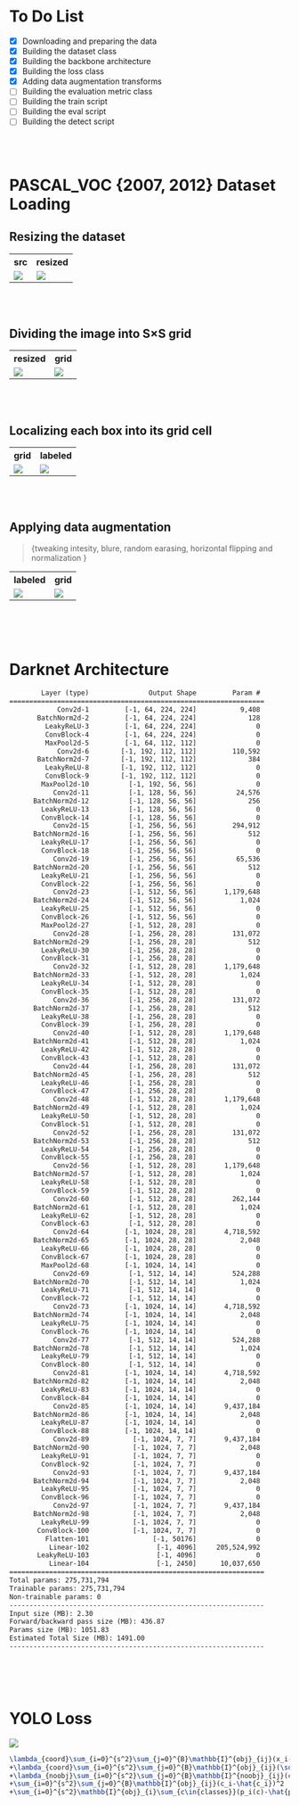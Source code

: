# To Do List
- [x] Downloading and preparing the data
- [x] Building the dataset class
- [x] Building the backbone architecture
- [x] Building the loss class
- [x] Adding data augmentation transforms
- [ ] Building the evaluation metric class
- [ ] Building the train script
- [ ] Building the eval script
- [ ] Building the detect script

<br><br> 

# PASCAL_VOC {2007, 2012} Dataset Loading

## Resizing the dataset
<table>
    <th>
        src
    </th>
    <th>
        resized
    </th>
    <tr>
        <td><img src="assets/src_img.png"></td>
        <td><img src="assets/resized_img.png"></td>
    </tr>
</table>
<br><br>
    
## Dividing the image into S×S grid
<table>
    <th>
        resized
    </th>
    <th>
        grid
    </th>
    <tr>
        <td><img src="assets/resized_img.png"></td>
        <td><img src="assets/grid_img.png"></td>
    </tr>
</table>
<br><br>

## Localizing each box into its grid cell
<table>
    <th>
        grid
    </th>
    <th>
        labeled
    </th>
    <tr>
        <td><img src="assets/grid_img.png"></td>
        <td><img src="assets/labeled_img.png"></td>
    </tr>
    <tr>
</table>
<br><br>

## Applying data augmentation 
> {tweaking intesity, blure, random earasing, horizontal flipping and normalization }
<table>
    <th>
        labeled
    </th>
    <th>
        grid
    </th>
    <tr>
        <td><img src="assets/labeled_img.png"></td>
        <td><img src="assets/augmented_img.png"></td>
    </tr>
</table>
<br><br><br>


# Darknet Architecture
```html
        Layer (type)               Output Shape         Param #
================================================================
            Conv2d-1         [-1, 64, 224, 224]           9,408
       BatchNorm2d-2         [-1, 64, 224, 224]             128
         LeakyReLU-3         [-1, 64, 224, 224]               0
         ConvBlock-4         [-1, 64, 224, 224]               0
         MaxPool2d-5         [-1, 64, 112, 112]               0
            Conv2d-6        [-1, 192, 112, 112]         110,592
       BatchNorm2d-7        [-1, 192, 112, 112]             384
         LeakyReLU-8        [-1, 192, 112, 112]               0
         ConvBlock-9        [-1, 192, 112, 112]               0
        MaxPool2d-10          [-1, 192, 56, 56]               0
           Conv2d-11          [-1, 128, 56, 56]          24,576
      BatchNorm2d-12          [-1, 128, 56, 56]             256
        LeakyReLU-13          [-1, 128, 56, 56]               0
        ConvBlock-14          [-1, 128, 56, 56]               0
           Conv2d-15          [-1, 256, 56, 56]         294,912
      BatchNorm2d-16          [-1, 256, 56, 56]             512
        LeakyReLU-17          [-1, 256, 56, 56]               0
        ConvBlock-18          [-1, 256, 56, 56]               0
           Conv2d-19          [-1, 256, 56, 56]          65,536
      BatchNorm2d-20          [-1, 256, 56, 56]             512
        LeakyReLU-21          [-1, 256, 56, 56]               0
        ConvBlock-22          [-1, 256, 56, 56]               0
           Conv2d-23          [-1, 512, 56, 56]       1,179,648
      BatchNorm2d-24          [-1, 512, 56, 56]           1,024
        LeakyReLU-25          [-1, 512, 56, 56]               0
        ConvBlock-26          [-1, 512, 56, 56]               0
        MaxPool2d-27          [-1, 512, 28, 28]               0
           Conv2d-28          [-1, 256, 28, 28]         131,072
      BatchNorm2d-29          [-1, 256, 28, 28]             512
        LeakyReLU-30          [-1, 256, 28, 28]               0
        ConvBlock-31          [-1, 256, 28, 28]               0
           Conv2d-32          [-1, 512, 28, 28]       1,179,648
      BatchNorm2d-33          [-1, 512, 28, 28]           1,024
        LeakyReLU-34          [-1, 512, 28, 28]               0
        ConvBlock-35          [-1, 512, 28, 28]               0
           Conv2d-36          [-1, 256, 28, 28]         131,072
      BatchNorm2d-37          [-1, 256, 28, 28]             512
        LeakyReLU-38          [-1, 256, 28, 28]               0
        ConvBlock-39          [-1, 256, 28, 28]               0
           Conv2d-40          [-1, 512, 28, 28]       1,179,648
      BatchNorm2d-41          [-1, 512, 28, 28]           1,024
        LeakyReLU-42          [-1, 512, 28, 28]               0
        ConvBlock-43          [-1, 512, 28, 28]               0
           Conv2d-44          [-1, 256, 28, 28]         131,072
      BatchNorm2d-45          [-1, 256, 28, 28]             512
        LeakyReLU-46          [-1, 256, 28, 28]               0
        ConvBlock-47          [-1, 256, 28, 28]               0
           Conv2d-48          [-1, 512, 28, 28]       1,179,648
      BatchNorm2d-49          [-1, 512, 28, 28]           1,024
        LeakyReLU-50          [-1, 512, 28, 28]               0
        ConvBlock-51          [-1, 512, 28, 28]               0
           Conv2d-52          [-1, 256, 28, 28]         131,072
      BatchNorm2d-53          [-1, 256, 28, 28]             512
        LeakyReLU-54          [-1, 256, 28, 28]               0
        ConvBlock-55          [-1, 256, 28, 28]               0
           Conv2d-56          [-1, 512, 28, 28]       1,179,648
      BatchNorm2d-57          [-1, 512, 28, 28]           1,024
        LeakyReLU-58          [-1, 512, 28, 28]               0
        ConvBlock-59          [-1, 512, 28, 28]               0
           Conv2d-60          [-1, 512, 28, 28]         262,144
      BatchNorm2d-61          [-1, 512, 28, 28]           1,024
        LeakyReLU-62          [-1, 512, 28, 28]               0
        ConvBlock-63          [-1, 512, 28, 28]               0
           Conv2d-64         [-1, 1024, 28, 28]       4,718,592
      BatchNorm2d-65         [-1, 1024, 28, 28]           2,048
        LeakyReLU-66         [-1, 1024, 28, 28]               0
        ConvBlock-67         [-1, 1024, 28, 28]               0
        MaxPool2d-68         [-1, 1024, 14, 14]               0
           Conv2d-69          [-1, 512, 14, 14]         524,288
      BatchNorm2d-70          [-1, 512, 14, 14]           1,024
        LeakyReLU-71          [-1, 512, 14, 14]               0
        ConvBlock-72          [-1, 512, 14, 14]               0
           Conv2d-73         [-1, 1024, 14, 14]       4,718,592
      BatchNorm2d-74         [-1, 1024, 14, 14]           2,048
        LeakyReLU-75         [-1, 1024, 14, 14]               0
        ConvBlock-76         [-1, 1024, 14, 14]               0
           Conv2d-77          [-1, 512, 14, 14]         524,288
      BatchNorm2d-78          [-1, 512, 14, 14]           1,024
        LeakyReLU-79          [-1, 512, 14, 14]               0
        ConvBlock-80          [-1, 512, 14, 14]               0
           Conv2d-81         [-1, 1024, 14, 14]       4,718,592
      BatchNorm2d-82         [-1, 1024, 14, 14]           2,048
        LeakyReLU-83         [-1, 1024, 14, 14]               0
        ConvBlock-84         [-1, 1024, 14, 14]               0
           Conv2d-85         [-1, 1024, 14, 14]       9,437,184
      BatchNorm2d-86         [-1, 1024, 14, 14]           2,048
        LeakyReLU-87         [-1, 1024, 14, 14]               0
        ConvBlock-88         [-1, 1024, 14, 14]               0
           Conv2d-89           [-1, 1024, 7, 7]       9,437,184
      BatchNorm2d-90           [-1, 1024, 7, 7]           2,048
        LeakyReLU-91           [-1, 1024, 7, 7]               0
        ConvBlock-92           [-1, 1024, 7, 7]               0
           Conv2d-93           [-1, 1024, 7, 7]       9,437,184
      BatchNorm2d-94           [-1, 1024, 7, 7]           2,048
        LeakyReLU-95           [-1, 1024, 7, 7]               0
        ConvBlock-96           [-1, 1024, 7, 7]               0
           Conv2d-97           [-1, 1024, 7, 7]       9,437,184
      BatchNorm2d-98           [-1, 1024, 7, 7]           2,048
        LeakyReLU-99           [-1, 1024, 7, 7]               0
       ConvBlock-100           [-1, 1024, 7, 7]               0
         Flatten-101                [-1, 50176]               0
          Linear-102                 [-1, 4096]     205,524,992
       LeakyReLU-103                 [-1, 4096]               0
          Linear-104                 [-1, 2450]      10,037,650
================================================================
Total params: 275,731,794
Trainable params: 275,731,794
Non-trainable params: 0
----------------------------------------------------------------
Input size (MB): 2.30
Forward/backward pass size (MB): 436.87
Params size (MB): 1051.83
Estimated Total Size (MB): 1491.00
----------------------------------------------------------------
```

<br><br><br>

# YOLO Loss

<img src="assets/yolo_loss.png">
<!-- <img src="https://www.bruot.org/tex2img/media/3seT9oQyi2KzaARYGKltEVAfCkEmNaC2AMjoMYEQhcSb/tex2img_equation.svg"> -->

```latex
\lambda_{coord}\sum_{i=0}^{s^2}\sum_{j=0}^{B}\mathbb{I}^{obj}_{ij}(x_i-\hat{x_i})^2+(y_i-\hat{y_i})^2
+\lambda_{coord}\sum_{i=0}^{s^2}\sum_{j=0}^{B}\mathbb{I}^{obj}_{ij}(\sqrt{w_i}-\sqrt{\hat{w_i}})^2+(\sqrt{h_i}-\sqrt{\hat{h_i}})^2
+\lambda_{noobj}\sum_{i=0}^{s^2}\sum_{j=0}^{B}\mathbb{I}^{noobj}_{ij}(c_i-\hat{c_i})^2
+\sum_{i=0}^{s^2}\sum_{j=0}^{B}\mathbb{I}^{obj}_{ij}(c_i-\hat{c_i})^2
+\sum_{i=0}^{s^2}\mathbb{I}^{obj}_{i}\sum_{c\in{classes}}(p_i(c)-\hat{p}_i(c))^2
```